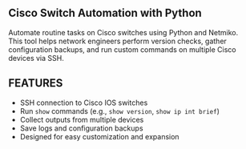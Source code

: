 ## Cisco Switch Automation with Python ##

Automate routine tasks on Cisco switches using Python and Netmiko.  
This tool helps network engineers perform version checks, gather configuration backups, and run custom commands on multiple Cisco devices via SSH.

## FEATURES ##
- SSH connection to Cisco IOS switches
- Run `show` commands (e.g., `show version`, `show ip int brief`)
- Collect outputs from multiple devices
- Save logs and configuration backups
- Designed for easy customization and expansion

